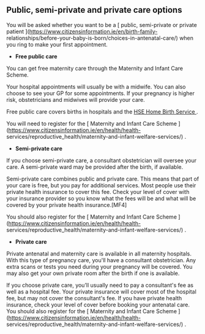 ##  Public, semi-private and private care options

You will be asked whether you want to be a [ public, semi-private or private
patient ](https://www.citizensinformation.ie/en/birth-family-
relationships/before-your-baby-is-born/choices-in-antenatal-care/) when you
ring to make your first appointment.

  * **Free public care**

You can get free maternity care through the Maternity and Infant Care Scheme.

Your hospital appointments will usually be with a midwife. You can also choose
to see your GP for some appointments. If your pregnancy is higher risk,
obstetricians and midwives will provide your care.

Free public care covers births in hospitals and the [ HSE Home Birth Service
](https://www.hse.ie/eng/services/list/3/maternity/homebirth-services.html) .

You will need to register for the [ Maternity and Infant Care Scheme
](https://www.citizensinformation.ie/en/health/health-
services/reproductive_health/maternity-and-infant-welfare-services/) .

  * **Semi-private care**

If you choose semi-private care, a consultant obstetrician will oversee your
care. A semi-private ward may be provided after the birth, if available.

Semi-private care combines public and private care. This means that part of
your care is free, but you pay for additional services. Most people use their
private health insurance to cover this fee. Check your level of cover with
your insurance provider so you know what the fees will be and what will be
covered by your private health insurance.[MF4]

You should also register for the [ Maternity and Infant Care Scheme
](https://www.citizensinformation.ie/en/health/health-
services/reproductive_health/maternity-and-infant-welfare-services/) .

  * **Private care**

Private antenatal and maternity care is available in all maternity hospitals.
With this type of pregnancy care, you'll have a consultant obstetrician. Any
extra scans or tests you need during your pregnancy will be covered. You may
also get your own private room after the birth if one is available.

If you choose private care, you’ll usually need to pay a consultant's fee as
well as a hospital fee. Your private insurance will cover most of the hospital
fee, but may not cover the consultant's fee. If you have private health
insurance, check your level of cover before booking your antenatal care. You
should also register for the [ Maternity and Infant Care Scheme
](https://www.citizensinformation.ie/en/health/health-
services/reproductive_health/maternity-and-infant-welfare-services/) .
